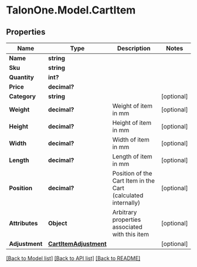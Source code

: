 # TalonOne.Model.CartItem
## Properties

Name | Type | Description | Notes
------------ | ------------- | ------------- | -------------
**Name** | **string** |  | 
**Sku** | **string** |  | 
**Quantity** | **int?** |  | 
**Price** | **decimal?** |  | 
**Category** | **string** |  | [optional] 
**Weight** | **decimal?** | Weight of item in mm | [optional] 
**Height** | **decimal?** | Height of item in mm | [optional] 
**Width** | **decimal?** | Width of item in mm | [optional] 
**Length** | **decimal?** | Length of item in mm | [optional] 
**Position** | **decimal?** | Position of the Cart Item in the Cart (calculated internally) | [optional] 
**Attributes** | **Object** | Arbitrary properties associated with this item | [optional] 
**Adjustment** | [**CartItemAdjustment**](CartItemAdjustment.md) |  | [optional] 

[[Back to Model list]](../README.md#documentation-for-models) [[Back to API list]](../README.md#documentation-for-api-endpoints) [[Back to README]](../README.md)

